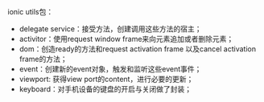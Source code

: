 ionic utils包：

- delegate service：接受方法，创建调用这些方法的宿主；
- activitor：使用request window frame来向元素追加或者删除元素；
- dom：创造ready的方法和request activation frame 以及cancel activation frame的方法；
- event：创建新的event对象，触发和监听这些event事件；
- viewport: 获得view port的content，进行必要的更新；
- keyboard：对手机设备的键盘的开启与关闭做了封装；

